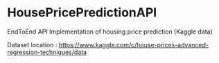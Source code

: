 # HousePricePredictionAPI
EndToEnd API Implementation of housing price prediction (Kaggle data)

Dataset location : https://www.kaggle.com/c/house-prices-advanced-regression-techniques/data